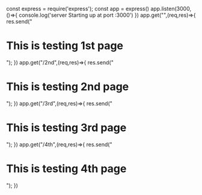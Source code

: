 const express = require('express');
const app = express()
app.listen(3000,()=>{
    console.log('server Starting up at port :3000')
})
app.get("",(req,res)=>{
    res.send("<h1>This is testing 1st page</h1>");
})
app.get("/2nd",(req,res)=>{
    res.send("<h1>This is testing 2nd page</h1>");
})
app.get("/3rd",(req,res)=>{
    res.send("<h1>This is testing 3rd page</h1>");
})
app.get("/4th",(req,res)=>{
    res.send("<h1>This is testing 4th page</h1>");
})
